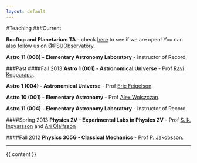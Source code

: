 ```yaml
---
layout: default
---
```


#Teaching
###Current

<b>Rooftop and Planetarium TA</b> - check <a href="http://www.astro.psu.edu/academics/telescope-status">here</a> to see if we are open! You can also follow us on <a href="https://twitter.com/PSUObservatory">@PSUObservatory</a>.

<b>Astro 11 (008) - Elementary Astronomy Laboratory</b> - Instructor of Record.

###Past
####Fall 2013
<b>Astro 1 (001) - Astronomical Universe</b> - Prof <a href="http://www3.geosc.psu.edu/~ruk15/">Ravi Kopparapu</a>.

<b>Astro 1 (004) - Astronomical Universe</b> - Prof <a href="http://www.astro.psu.edu/people/e5f">Eric Feigelson</a>.

<b>Astro 10 (001) - Elementary Astronomy</b> - Prof <a href="http://www2.astro.psu.edu/users/alex/">Alex Wolszczan</a>.

<b>Astro 11 (004) - Elementary Astronomy Laboratory</b> - Instructor of Record.

####Spring 2013
<b>Physics 2V - Experimental Labs in Physics 2V</b> - Prof <a href="http://www.hi.is/~sthi">S. Þ. Ingvarsson</a> and <a href="http://www.raunvis.hi.is/~ario/">Ari Ólalfsson</a>

####Fall 2012
<b>Physics 305G - Classical Mechanics</b> - Prof <a href="http://www.raunvis.hi.is/~pja/research.html">P. Jakobsson</a>.

<hr>

{{ content }}
